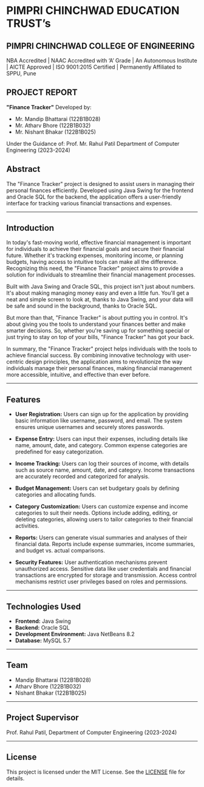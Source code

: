 # PIMPRI CHINCHWAD EDUCATION TRUST’s
## PIMPRI CHINCHWAD COLLEGE OF ENGINEERING
NBA Accredited | NAAC Accredited with ‘A’ Grade | An Autonomous Institute | AICTE Approved | ISO 9001:2015 Certified | Permanently Affiliated to SPPU, Pune

## PROJECT REPORT
**"Finance Tracker"**
Developed by:
- Mr. Mandip Bhattarai (122B1B028)
- Mr. Atharv Bhore (122B1B032)
- Mr. Nishant Bhakar (122B1B025)

Under the Guidance of:
Prof. Mr. Rahul Patil
Department of Computer Engineering (2023-2024)

## Abstract
The "Finance Tracker" project is designed to assist users in managing their personal finances efficiently. Developed using Java Swing for the frontend and Oracle SQL for the backend, the application offers a user-friendly interface for tracking various financial transactions and expenses.

---

## Introduction
In today's fast-moving world, effective financial management is important for individuals to achieve their financial goals and secure their financial future. Whether it's tracking expenses, monitoring income, or planning budgets, having access to intuitive tools can make all the difference. Recognizing this need, the "Finance Tracker" project aims to provide a solution for individuals to streamline their financial management processes.

Built with Java Swing and Oracle SQL, this project isn't just about numbers. It's about making managing money easy and even a little fun. You'll get a neat and simple screen to look at, thanks to Java Swing, and your data will be safe and sound in the background, thanks to Oracle SQL.

But more than that, "Finance Tracker" is about putting you in control. It's about giving you the tools to understand your finances better and make smarter decisions. So, whether you're saving up for something special or just trying to stay on top of your bills, "Finance Tracker" has got your back.

In summary, the "Finance Tracker" project helps individuals with the tools to achieve financial success. By combining innovative technology with user-centric design principles, the application aims to revolutionize the way individuals manage their personal finances, making financial management more accessible, intuitive, and effective than ever before.

---

## Features
- **User Registration:** Users can sign up for the application by providing basic information like username, password, and email. The system ensures unique usernames and securely stores passwords.

- **Expense Entry:** Users can input their expenses, including details like name, amount, date, and category. Common expense categories are predefined for easy categorization.

- **Income Tracking:** Users can log their sources of income, with details such as source name, amount, date, and category. Income transactions are accurately recorded and categorized for analysis.

- **Budget Management:** Users can set budgetary goals by defining categories and allocating funds.

- **Category Customization:** Users can customize expense and income categories to suit their needs. Options include adding, editing, or deleting categories, allowing users to tailor categories to their financial activities.

- **Reports:** Users can generate visual summaries and analyses of their financial data. Reports include expense summaries, income summaries, and budget vs. actual comparisons.

- **Security Features:** User authentication mechanisms prevent unauthorized access. Sensitive data like user credentials and financial transactions are encrypted for storage and transmission. Access control mechanisms restrict user privileges based on roles and permissions.

---

## Technologies Used
- **Frontend:** Java Swing
- **Backend:** Oracle SQL
- **Development Environment:** Java NetBeans 8.2
- **Database:** MySQL 5.7

---

## Team
- Mandip Bhattarai (122B1B028)
- Atharv Bhore (122B1B032)
- Nishant Bhakar (122B1B025)

---

## Project Supervisor
Prof. Rahul Patil, Department of Computer Engineering (2023-2024)

---

## License
This project is licensed under the MIT License. See the [LICENSE](LICENSE) file for details.
